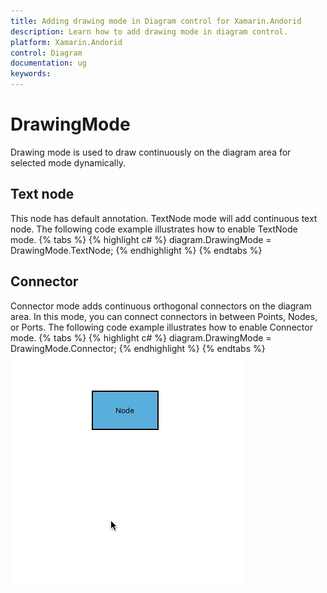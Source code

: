 ```yaml
---
title: Adding drawing mode in Diagram control for Xamarin.Andorid
description: Learn how to add drawing mode in diagram control.
platform: Xamarin.Andorid
control: Diagram
documentation: ug
keywords: 
---
```

# DrawingMode
Drawing mode is used to draw continuously on the diagram area for selected mode dynamically.

## Text node
This node has default annotation. TextNode mode will add continuous text node. The following code example illustrates how to enable TextNode mode.
{% tabs %}
{% highlight c# %}
diagram.DrawingMode = DrawingMode.TextNode;
{% endhighlight %}
{% endtabs %}

## Connector
Connector mode adds continuous orthogonal connectors on the diagram area. In this mode, you can connect connectors in between Points, Nodes, or Ports. The following code example illustrates how to enable Connector mode.
{% tabs %}
{% highlight c# %}
diagram.DrawingMode = DrawingMode.Connector;
{% endhighlight %}
{% endtabs %}
![](DrawingMode_images/DrawingMode.gif)

